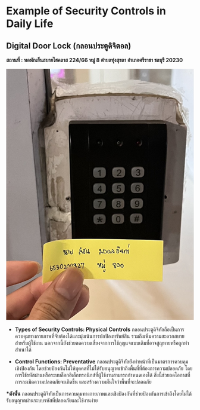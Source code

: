 # Example of Security Controls in Daily Life

## Digital Door Lock (กลอนประตูดิจิตอล)

__สถานที่ : หอพักเย็นสบายไฮคลาส 224/66 หมู่ 8 ตำบลทุ่งสุขลา อำเภอศรีราชา ชลบุรี 20230__

![image](image/SecurityControls.jpg)

- __Types of Security Controls: Physical Controls__ กลอนประตูดิจิทัลถือเป็นการควบคุมทางกายภาพที่จับต้องได้และมุ่งเน้นการปกป้องทรัพย์สิน 
รวมถึงเพิ่มความสะดวกสบายสำหรับผู้ใช้งาน นอกจากนี้ยังช่วยลดความเสี่ยงจากการใช้กุญแจแบบเดิมที่อาจสูญหายหรือถูกทำสำเนาได้

- __Control Functions: Preventative__ กลอนประตูดิจิทัลยังทำหน้าที่เป็นมาตรการควบคุมเชิงป้องกัน โดยช่วยป้องกันไม่ให้บุคคลที่ไม่ได้รับอนุญาตเข้าถึงพื้นที่ที่ต้องการความปลอดภัย โดยการใช้รหัสผ่านหรือระบบล็อกอิเล็กทรอนิกส์ที่ผู้ใช้งานสามารถกำหนดเองได้ 
สิ่งนี้ช่วยลดโอกาสที่การละเมิดความปลอดภัยจะเกิดขึ้น และสร้างความมั่นใจว่าพื้นที่จะปลอดภัย

__***ดังนั้น**__ กลอนประตูดิจิทัลเป็นการควบคุมทางกายภาพและเชิงป้องกันที่ช่วยป้องกันการเข้าถึงโดยไม่ได้รับอนุญาตผ่านระบบรหัสที่ปลอดภัยและใช้งานง่าย